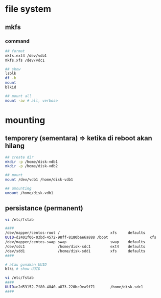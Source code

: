 # file system
## mkfs
### command
```bash
## format
mkfs.ext4 /dev/vdb1
mkfs.xfs /dev/vdc1

## show
lsblk
df -h
mount
blkid

## mount all
mount -av # all, verbose
```

# mounting
## temporery (sementara) => ketika di reboot akan hilang
```bash
## create dir
mkdir -p /home/disk-vdb1
mkdir -p /home/disk-vdb2

## mount
mount /dev/vdb1 /home/disk-vdb1

## umounting
umount /home/disk-vdb1
```

## persistance (permanent)
```bash
vi /etc/fstab

####
/dev/mapper/centos-root /                       xfs     defaults        0 0
UUID=d2401f06-03bd-4572-98ff-8180bae6a888 /boot                   xfs     defaults        0 0
/dev/mapper/centos-swap swap                    swap    defaults        0 0
/dev/sdc1               /home/disk-sdc1         ext4    defaults        0 0
/dev/sdd1               /home/disk-sdd1         xfs     defaults        0 0
####

# atau gunakan UUID
blki # show UUID

vi /etc/fstab
####
UUID=e2d53152-7f80-4840-a873-220bc9ea9f71       /home/disk-sdc1         ext4    defaults        0 0
####
```